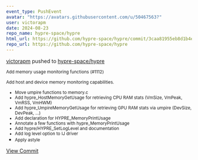 ```yaml
---
event_type: PushEvent
avatar: "https://avatars.githubusercontent.com/u/50467563?"
user: victorapm
date: 2024-08-23
repo_name: hypre-space/hypre
html_url: https://github.com/hypre-space/hypre/commit/3caa81955eb8d1b4e35d9b450e27cf6d07b50f6e
repo_url: https://github.com/hypre-space/hypre
---
```


<a href='https://github.com/victorapm' target='_blank'>victorapm</a> pushed to <a href='https://github.com/hypre-space/hypre' target='_blank'>hypre-space/hypre</a>

<small>Add memory usage monitoring functions (#1112)

Add host and device memory monitoring capabilities. 

* Move umpire functions to memory.c
* Add hypre_HostMemoryGetUsage for retrieving CPU RAM stats (VmSize, VmPeak, VmRSS, VmHWM)
* Add hypre_UmpireMemoryGetUsage for retrieving GPU RAM stats via umpire (DevSize, DevPeak, ...)
* Add declaration for HYPRE_MemoryPrintUsage
* Annotate a few functions with hypre_MemoryPrintUsage
* Add hypre/HYPRE_SetLogLevel and documentation
* Add log level option to IJ driver
* Apply astyle</small>

<a href='https://github.com/hypre-space/hypre/commit/3caa81955eb8d1b4e35d9b450e27cf6d07b50f6e' target='_blank'>View Commit</a>